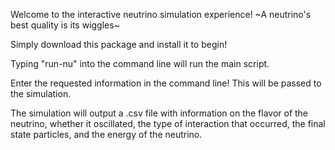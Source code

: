 Welcome to the interactive neutrino simulation experience!
~A neutrino's best quality is its wiggles~

Simply download this package and install it to begin!

Typing "run-nu" into the command line will run the main script.

Enter the requested information in the command line! This will be passed to the simulation.

The simulation will output a .csv file with information on the flavor of the neutrino, whether it oscillated,
the type of interaction that occurred, the final state particles, and the energy of the neutrino.
